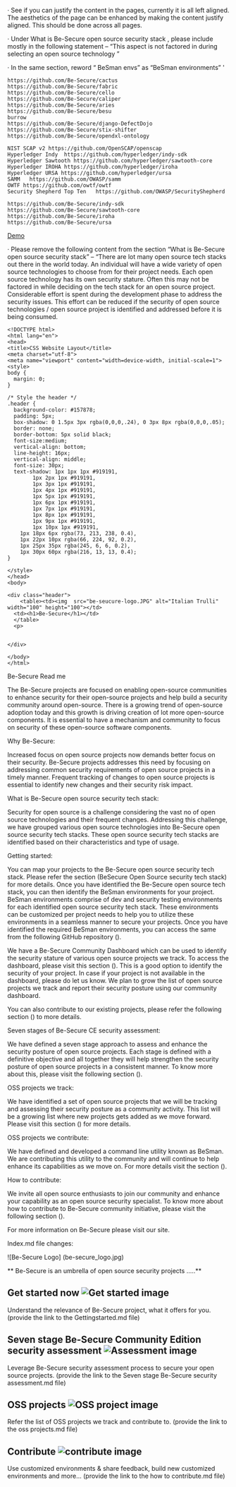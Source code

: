 ·         See if you can justify the content in the pages, currently it is all left aligned. The aesthetics of the page can be enhanced by making the content justify aligned. This should be done across all pages.

·         Under What is Be-Secure open source security stack , please include mostly in the following statement – “This aspect is not factored in during selecting an open source technology ”

·         In the same section, reword “ BeSman envs” as “BeSman environments”
'



	https://github.com/Be-Secure/cactus
	https://github.com/Be-Secure/fabric
	https://github.com/Be-Secure/cello
	https://github.com/Be-Secure/caliper
	https://github.com/Be-Secure/aries
	https://github.com/Be-Secure/besu
	burrow
	https://github.com/Be-Secure/django-DefectDojo
	https://github.com/Be-Secure/stix-shifter
	https://github.com/Be-Secure/opendxl-ontology
	
	NIST SCAP v2 https://github.com/OpenSCAP/openscap
	Hyperledger Indy  https://github.com/hyperledger/indy-sdk
	Hyperledger Sawtooth https://github.com/hyperledger/sawtooth-core
	Hyperledger IROHA https://github.com/hyperledger/iroha
	Hyperledger URSA https://github.com/hyperledger/ursa
	SAMM   https://github.com/OWASP/samm
	OWTF https://github.com/owtf/owtf
	Security Shepherd Top Ten   https://github.com/OWASP/SecurityShepherd

	https://github.com/Be-Secure/indy-sdk
	https://github.com/Be-Secure/sawtooth-core
	https://github.com/Be-Secure/iroha
	https://github.com/Be-Secure/ursa



<a href="https://vimeo.com/570839886/50aeb9d751" target="_blank">Demo</a>

·         Please remove the following content from the section “What is Be-Secure open source security stack” – “There are lot many open source tech stacks out there in the world today. An individual will have a wide variety of open source technologies to choose from for their project needs. Each open source technology has its own security stature. Often this may not be factored in while deciding on the tech stack for an open source project. Considerable effort is spent during the development phase to address the security issues. This effort can be reduced if the security of open source technologies / open source project is identified and addressed before it is being consumed.
```
<!DOCTYPE html>
<html lang="en">
<head>
<title>CSS Website Layout</title>
<meta charset="utf-8">
<meta name="viewport" content="width=device-width, initial-scale=1">
<style>
body {
  margin: 0;
}

/* Style the header */
.header {
  background-color: #157878;
  padding: 5px;
  box-shadow: 0 1.5px 3px rgba(0,0,0,.24), 0 3px 8px rgba(0,0,0,.05);
  border: none;
  border-bottom: 5px solid black;
  font-size:medium;
  vertical-align: bottom;
  line-height: 16px;
  vertical-align: middle;
  font-size: 30px;
  text-shadow: 1px 1px 1px #919191,
        1px 2px 1px #919191,
        1px 3px 1px #919191,
        1px 4px 1px #919191,
        1px 5px 1px #919191,
        1px 6px 1px #919191,
        1px 7px 1px #919191,
        1px 8px 1px #919191,
        1px 9px 1px #919191,
        1px 10px 1px #919191,
    1px 18px 6px rgba(73, 213, 238, 0.4),
    1px 22px 10px rgba(66, 224, 92, 0.2),
    1px 25px 35px rgba(245, 6, 6, 0.2),
    1px 30px 60px rgba(216, 13, 13, 0.4);
}

</style>
</head>
<body>

<div class="header">
    <table><td><img  src="be-seucure-logo.JPG" alt="Italian Trulli" width="100" height="100"></td>
  <td><h1>Be-Secure</h1></td>
  </table>
  <p>
      

</div>

</body>
</html>

```


Be-Secure Read me

The Be-Secure projects are focused on enabling open-source communities to enhance security for their open-source projects and help build a security community around open-source. There is a growing trend of open-source adoption today and this growth is driving creation of lot more open-source components. It is essential to have a mechanism and community to focus on security of these open-source software components.

Why Be-Secure:

Increased focus on open source projects now demands better focus on their security. Be-Secure projects addresses this need by focusing on addressing common security requirements of open source projects in a timely manner. Frequent tracking of changes to open source projects is essential to identify new changes and their security risk impact.

What is Be-Secure open source security tech stack:

Security for open source is a challenge considering the vast no of open source technologies and their frequent changes. Addressing this challenge, we have grouped various open source technologies into Be-Secure open source security tech stacks. These open source security tech stacks are identified based on their characteristics and type of usage.

Getting started:

You can map your projects to the Be-Secure open source security tech stack. Please refer the section (BeSecure Open Source security tech stack) for more details. Once you have identified the Be-Secure open source tech stack, you can then identify the BeSman environments for your project. BeSman environments comprise of dev and security testing environments for each identified open source security tech stack. These environments can be customized per project needs to help you to utilize these environments in a seamless manner to secure your projects. Once you have identified the required BeSman environments, you can access the same from the following GitHub repository ().

We have a Be-Secure Community Dashboard which can be used to identify the security stature of various open source projects we track. To access the dashboard, please visit this section (). This is a good option to identify the security of your project. In case if your project is not available in the dashboard, please do let us know. We plan to grow the list of open source projects we track and report their security posture using our community dashboard.

You can also contribute to our existing projects, please refer the following section () to more details.

Seven stages of Be-Secure CE security assessment:

We have defined a seven stage approach to assess and enhance the security posture of open source projects. Each stage is defined with a definitive objective and all together they will help strengthen the security posture of open source projects in a consistent manner. To know more about this, please visit the following section ().

OSS projects we track:

We have identified a set of open source projects that we will be tracking and assessing their security posture as a community activity. This list will be a growing list where new projects gets added as we move forward. Please visit this section () for more details.

OSS projects we contribute:

We have defined and developed a command line utility known as BeSman. We are contributing this utility to the community and will continue to help enhance its capabilities as we move on. For more details visit the section ().

How to contribute:

We invite all open source enthusiasts to join our community and enhance your capability as an open source security specialist. To know more about how to contribute to Be-Secure community initiative, please visit the following section ().

For more information on Be-Secure please visit our site.



Index.md file changes:

![Be-Secure Logo] (be-secure_logo.jpg)

** Be-Secure is an umbrella of open source security projects …..**

## Get started now  ![Get started image](getting_started.jpg)

Understand the relevance of Be-Secure project, what it offers for you. (provide the link to the Gettingstarted.md file)

## Seven stage Be-Secure Community Edition security assessment ![Assessment image](assessment_image.jpg)

Leverage Be-Secure security assessment process to secure your open source projects. (provide the link to the Seven stage Be-Secure security assessment.md file)

## OSS projects ![OSS project image](oss_project.jpg)

Refer the list of OSS projects we track and contribute to. (provide the link to the oss projects.md file)

## Contribute ![contribute image](contribut.jpg)

Use customized environments & share feedback, build new customized environments and more… (provide the link to the how to contribute.md file)

 
